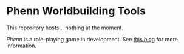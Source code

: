 # Phenn Worldbuilding Tools

This repository hosts... nothing at the moment.

*Phenn* is a role-playing game in development. See [this blog](https://www.schlaugh.com/phenn) for more information.
